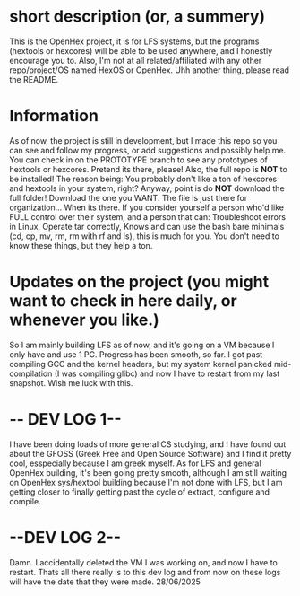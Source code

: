 # short description (or, a summery)
This is the OpenHex project, it is for LFS systems, but the programs (hextools or hexcores) will be able to be used anywhere, and I honestly encourage you to. Also, I'm not at all related/affiliated with any other repo/project/OS named HexOS or OpenHex. Uhh another thing, please read the README.

# Information
As of now, the project is still in development, but I made this repo so you can see and follow my progress, or add suggestions and possibly help me. You can check in on the PROTOTYPE branch to see any prototypes of hextools or hexcores. Pretend its there, please! Also, the full repo is **NOT** to be installed! The reason being: You probably don't like a ton of hexcores and hextools in your system, right? Anyway, point is do **NOT** download the full folder! Download the one you WANT. The file is just there for organization... When its there. If you consider yourself a person who'd like FULL control over their system, and a person that can: Troubleshoot errors in Linux, Operate tar correctly, Knows and can use the bash bare minimals (cd, cp, mv, rm, rm with rf and ls), this is much for you. You don't need to know these things, but they help a ton.

# Updates on the project (you might want to check in here daily, or whenever you like.)
So I am mainly building LFS as of now, and it's going on a VM because I only have and use 1 PC. Progress has been smooth, so far. I got past compiling GCC and the kernel headers, but my system kernel panicked mid-compilation (I was compiling glibc) and now I have to restart from my last snapshot. Wish me luck with this. 
# -- DEV LOG 1--
I have been doing loads of more general CS studying, and I have found out about the GFOSS (Greek Free and Open Source Software) and I find it pretty cool, esspecially because I am greek myself. As for LFS and general OpenHex building, it's been going pretty smooth, although I am still waiting on OpenHex sys/hextool building because I'm not done with LFS, but I am getting closer to finally getting past the cycle of extract, configure and compile. 
# --DEV LOG 2--
Damn. I accidentally deleted the VM I was working on, and now I have to restart. Thats all there really is to this dev log and from now on these logs will have the date that they were made. 28/06/2025
